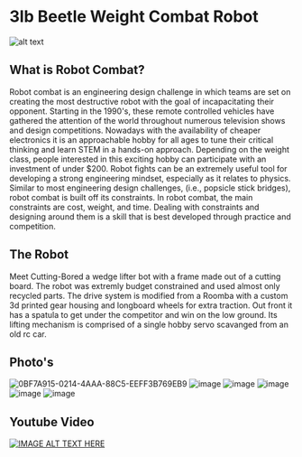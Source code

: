 
# 3lb Beetle Weight Combat Robot
![alt text](https://nhrl.io/wiki/images/1/12/Cuttingbored_3lb_July22.png)

## What is Robot Combat?

Robot combat is an engineering design challenge in which teams are set on creating the most
destructive robot with the goal of incapacitating their opponent. Starting in the 1990's, these
remote controlled vehicles have gathered the attention of the world throughout numerous
television shows and design competitions. Nowadays with the availability of cheaper
electronics it is an approachable hobby for all ages to tune their critical thinking and learn
STEM in a hands-on approach. Depending on the weight class, people interested in this
exciting hobby can participate with an investment of under $200. Robot fights can be an
extremely useful tool for developing a strong engineering mindset, especially as it relates to
physics. Similar to most engineering design challenges, (i.e., popsicle stick bridges), robot
combat is built off its constraints. In robot combat, the main constraints are cost, weight, and
time. Dealing with constraints and designing around them is a skill that is best developed
through practice and competition. 


## The Robot

Meet Cutting-Bored a wedge lifter bot with a frame made out of a cutting board. The robot was extremly budget constrained and used almost only recycled parts. 
The drive system is modified from a Roomba with a custom 3d printed gear housing and longboard wheels for extra traction. Out front it has a spatula to get under the 
competitor and win on the low ground. Its lifting mechanism is comprised of a single hobby servo scavanged from an old rc car.

## Photo's
![0BF7A915-0214-4AAA-88C5-EEFF3B769EB9](https://user-images.githubusercontent.com/83514432/196836963-53ee8360-9ad1-4795-af7b-09b9e2b9a79f.jpg)
![image](https://user-images.githubusercontent.com/83514432/196836474-ac7d7b16-97ad-433e-b536-c46ffbd85f66.png)
![image](https://user-images.githubusercontent.com/83514432/196836508-33d0563a-6e0f-488d-adcb-1aa73ef18ac1.png)
![image](https://user-images.githubusercontent.com/83514432/196836266-70466642-017a-4ce5-a1c6-70486dbf8fa3.png)
![image](https://user-images.githubusercontent.com/83514432/196836344-c4f07156-1950-4511-b272-9df735327ecd.png)
![image](https://user-images.githubusercontent.com/83514432/196836445-066ff142-bbfd-4e74-82ea-820172d2e36d.png)

## Youtube Video 

[![IMAGE ALT TEXT HERE](http://img.youtube.com/vi/4ke0v1lTsKA/0.jpg)](http://www.youtube.com/watch?v=4ke0v1lTsKA)


 
 

